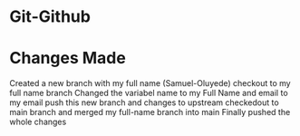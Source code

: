 # Git-Github

# Changes Made

Created a new branch with my full name (Samuel-Oluyede)
checkout to my full name branch
Changed the variabel name to my Full Name and email to my email
push this new branch and changes to upstream
checkedout to main branch and merged my full-name branch into main
Finally pushed the whole changes

